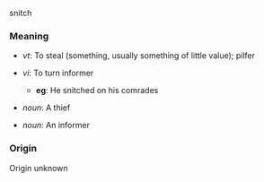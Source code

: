 snitch
### Meaning
+ _vt_: To steal (something, usually something of little value); pilfer
+ _vi_: To turn informer
    + __eg__: He snitched on his comrades

+ _noun_: A thief
+ _noun_: An informer

### Origin

Origin unknown

